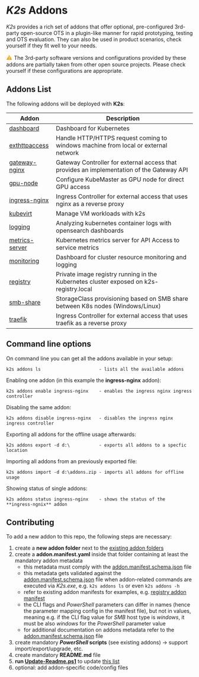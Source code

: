 <!--
SPDX-FileCopyrightText: © 2023 Siemens Healthcare GmbH

SPDX-License-Identifier: MIT
-->

# *K2s* Addons
*K2s* provides a rich set of addons that offer optional, pre-configured 3rd-party open-source OTS in a plugin-like manner for rapid prototyping, testing and OTS evaluation. They can also be used in product scenarios, check yourself if they fit well to your needs.

<span style="color:orange;font-size:medium">**⚠** </span> The 3rd-party software versions and configurations provided by these addons are partially taken from other open source projects. Please check yourself if these configurations are appropriate.

## Addons List
The following addons will be deployed with **K2s**:

<!-- GENERATED! Use the script Update-Readme.ps1 to update the following section -->
<!-- addons-list-start -->
|Addon|Description|
|---|---|
| [dashboard](./dashboard/README.md) | Dashboard for Kubernetes | 
| [exthttpaccess](./exthttpaccess/README.md) | Handle HTTP/HTTPS request coming to windows machine from local or external network | 
| [gateway-nginx](./gateway-nginx/README.md) | Gateway Controller for external access that provides an implementation of the Gateway API | 
| [gpu-node](./gpu-node/README.md) | Configure KubeMaster as GPU node for direct GPU access | 
| [ingress-nginx](./ingress-nginx/README.md) | Ingress Controller for external access that uses nginx as a reverse proxy | 
| [kubevirt](./kubevirt/README.md) | Manage VM workloads with k2s | 
| [logging](./logging/README.md) | Analyzing kubernetes container logs with opensearch dashboards | 
| [metrics-server](./metrics-server/README.md) | Kubernetes metrics server for API Access to service metrics | 
| [monitoring](./monitoring/README.md) | Dashboard for cluster resource monitoring and logging | 
| [registry](./registry/README.md) | Private image registry running in the Kubernetes cluster exposed on k2s-registry.local | 
| [smb-share](./smb-share/README.md) | StorageClass provisioning based on SMB share between K8s nodes (Windows/Linux) | 
| [traefik](./traefik/README.md) | Ingress Controller for external access that uses traefik as a reverse proxy | 
<!-- addons-list-end -->

## Command line options

On command line you can get all the addons available in your setup:
```
k2s addons ls                      - lists all the available addons
```
Enabling one addon (in this example the **ingress-nginx** addon):
```
k2s addons enable ingress-nginx    - enables the ingress nginx ingress controller
```
Disabling the same addon:
```
k2s addons disable ingress-nginx   - disables the ingress nginx ingress controller
```
Exporting all addons for the offline usage afterwards:
```
k2s addons export -d d:\           - exports all addons to a specfic location 
```
Importing all addons from an previously exported file:
```
k2s addons import -d d:\addons.zip - imports all addons for offline usage 
```
Showing status of single addons:
```
k2s addons status ingress-nginx    - shows the status of the **ingress-ngnix** addon  
```

## Contributing
To add a new addon to this repo, the following steps are necessary:
1. create a **new addon folder** next to the [existing addon folders](./)
2. create a **addon.manifest.yaml** inside that folder containing at least the mandatory addon metadata
   - this metadata must comply with the [addon.manifest.schema.json](addon.manifest.schema.json) file
   - this metadata gets validated against the [addon.manifest.schema.json](addon.manifest.schema.json) file when addon-related commands are executed via *K2s.exe*, e.g. `k2s addons ls` or even `k2s addons -h`
   - refer to existing addon manifests for examples, e.g. [registry addon manifest](./registry/addon.manifest.yaml)
   - the CLI flags and *PowerShell* parameters can differ in names (hence the parameter mapping config in the manifest file), but not in values, meaning e.g. if the CLI flag value for *SMB* host type is *windows*, it must be also *windows* for the *PowerShell* parameter value
   - for additional documentation on addons metadata refer to the [addon.manifest.schema.json](addon.manifest.schema.json) file
3. create mandatory ***PowerShell* scripts** (see existing addons) -> support import/export/upgrade, etc.
4. create mandatory **README.md** file
5. **run [Update-Readme.ps1](./Update-Readme.ps1)** to update [this list](#addons-list)
6. optional: add addon-specific code/config files
